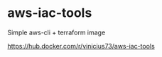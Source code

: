 # aws-iac-tools

Simple aws-cli + terraform image

https://hub.docker.com/r/vinicius73/aws-iac-tools